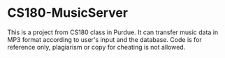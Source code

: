 # CS180-MusicServer
This is a project from CS180 class in Purdue.
It can transfer music data in MP3 format according to user's input and the database.
Code is for reference only, plagiarism or copy for cheating is not allowed.
